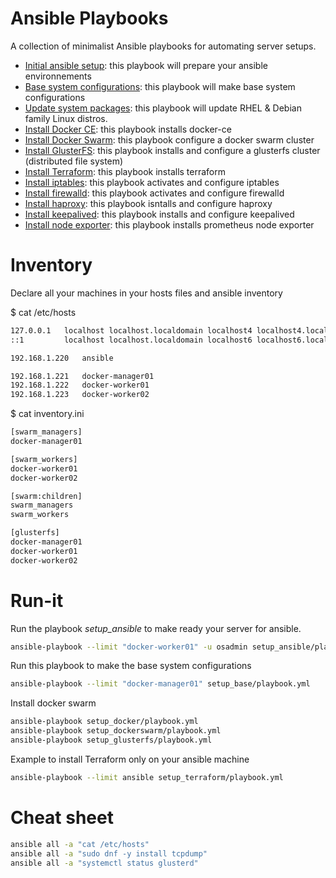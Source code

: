 # Ansible Playbooks

A collection of minimalist Ansible playbooks for automating server setups.

- [Initial ansible setup](./setup_ansible): this playbook will prepare your ansible environnements
- [Base system configurations](./setup_base): this playbook will make base system configurations
- [Update system packages](./update_packages/): this playbook will update RHEL & Debian family Linux distros. 
- [Install Docker CE](./setup_docker/): this playbook installs docker-ce
- [Install Docker Swarm](./setup_dockerswarm/): this playbook configure a docker swarm cluster
- [Install GlusterFS](./setup_glusterfs/): this playbook installs and configure a glusterfs cluster (distributed file system)
- [Install Terraform](./setup_terraform/): this playbook installs terraform
- [Install iptables](./setup_iptables/): this playbook activates and configure iptables
- [Install firewalld](./setup_firewalld/): this playbook activates and configure firewalld
- [Install haproxy](./setup_haproxy/): this playbook isntalls and configure haproxy
- [Install keepalived](./setup_keepalived/): this playbook installs and configure keepalived
- [Install node exporter](./setup_node_exporter/): this playbook installs prometheus node exporter

# Inventory

Declare all your machines in your hosts files and ansible inventory

$ cat /etc/hosts

```bash
127.0.0.1   localhost localhost.localdomain localhost4 localhost4.localdomain4
::1         localhost localhost.localdomain localhost6 localhost6.localdomain6

192.168.1.220	ansible

192.168.1.221	docker-manager01
192.168.1.222	docker-worker01
192.168.1.223	docker-worker02
```

$ cat inventory.ini

```bash
[swarm_managers]
docker-manager01

[swarm_workers]
docker-worker01
docker-worker02

[swarm:children]
swarm_managers
swarm_workers

[glusterfs]
docker-manager01
docker-worker01
docker-worker02
```

# Run-it

Run the playbook *setup_ansible* to make ready your server for ansible.

```bash
ansible-playbook --limit "docker-worker01" -u osadmin setup_ansible/playbook.yml 
```

Run this playbook to make the base system configurations

```bash
ansible-playbook --limit "docker-manager01" setup_base/playbook.yml
```

Install docker swarm

```bash
ansible-playbook setup_docker/playbook.yml
ansible-playbook setup_dockerswarm/playbook.yml
ansible-playbook setup_glusterfs/playbook.yml
```

Example to install Terraform only on your ansible machine

```bash
ansible-playbook --limit ansible setup_terraform/playbook.yml
```

# Cheat sheet

```bash
ansible all -a "cat /etc/hosts"
ansible all -a "sudo dnf -y install tcpdump"
ansible all -a "systemctl status glusterd"
```